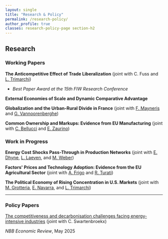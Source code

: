 ```yaml
---
layout: single
title: "Research & Policy"
permalink: /research-policy/
author_profile: true
classes: research-policy-page section-h2
---
```


## Research

### Working Papers 

**The Anticompetitive Effect of Trade Liberalization** (joint with C. Fuss and [L. Trimarchi](https://ltrimarchi.wixsite.com/site))

- *Best Paper Award at the 15th FIW Research Conference*

**External Economies of Scale and Dynamic Comparative Advantage**

**Globalization and the Urban-Rural Divide in France** (joint with [F. Mayneris](http://www.florianmayneris.ca) and [G. Vannoorenberghe](https://sites.google.com/site/gvannoor))

**Common Ownership and Markups: Evidence from EU Manufacturing** (joint with [C. Bellucci](https://sites.google.com/imtlucca.it/chiara-bellucci/research) and [E. Zaurino](https://www.elenazaurino.com/))

### Work in Progress

**Energy Cost Shocks Pass-Through in Production Networks** (joint with [E. Dhyne](https://sites.google.com/view/emmanueldhyne/home), [L. Laeven](https://sites.google.com/site/laevenl/home), and [M. Weber](https://bfi.uchicago.edu/scholar/michael-weber/))

**Factors' Prices and Technology Adoption: Evidence from the EU Agricultural Sector** (joint with [A. Frigo](https://annalisafrigo.weebly.com) and [R. Turati](https://sites.google.com/view/riccardoturati))

**The Political Economy of Rising Concentration in U.S. Markets** (joint with [M. Grotteria](https://sites.google.com/site/marcogrotteria/home), [E. Navarra](https://sites.google.com/view/elisanavarra), and [L. Trimarchi](https://ltrimarchi.wixsite.com/site))

---

### Policy Papers

[The competitiveness and decarbonisation challenges facing energy-intensive industries](https://www.nbb.be/en/publications-and-research/publications/all-publications/competitiveness-and-decarbonisation) (joint with C. Swartenbroekx)

*NBB Economic Review*, May 2025
